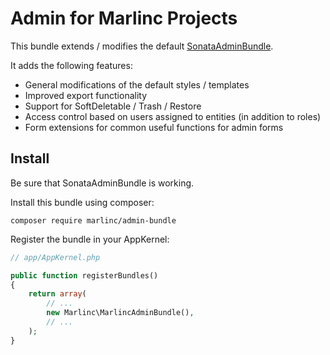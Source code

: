 # Admin for Marlinc Projects

This bundle extends / modifies the default [SonataAdminBundle](https://github.com/sonata-project/SonataAdminBundle).

It adds the following features:

- General modifications of the default styles / templates
- Improved export functionality
- Support for SoftDeletable / Trash / Restore
- Access control based on users assigned to entities (in addition to roles)
- Form extensions for common useful functions for admin forms

## Install

Be sure that SonataAdminBundle is working.

Install this bundle using composer:

```
composer require marlinc/admin-bundle
```

Register the bundle in your AppKernel:

```php
// app/AppKernel.php

public function registerBundles()
{
    return array(
        // ...
        new Marlinc\MarlincAdminBundle(),
        // ...
    );
}
```
